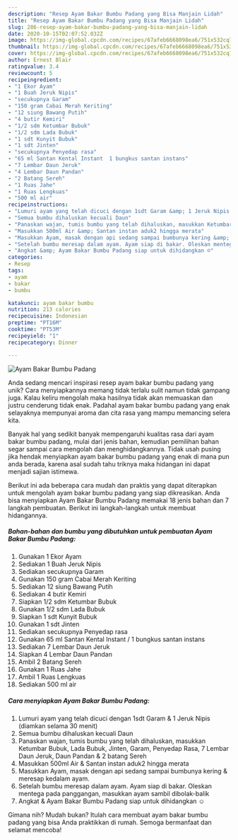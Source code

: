 ```yaml
---
description: "Resep Ayam Bakar Bumbu Padang yang Bisa Manjain Lidah"
title: "Resep Ayam Bakar Bumbu Padang yang Bisa Manjain Lidah"
slug: 286-resep-ayam-bakar-bumbu-padang-yang-bisa-manjain-lidah
date: 2020-10-15T02:07:52.032Z
image: https://img-global.cpcdn.com/recipes/67afeb6668098ea6/751x532cq70/ayam-bakar-bumbu-padang-foto-resep-utama.jpg
thumbnail: https://img-global.cpcdn.com/recipes/67afeb6668098ea6/751x532cq70/ayam-bakar-bumbu-padang-foto-resep-utama.jpg
cover: https://img-global.cpcdn.com/recipes/67afeb6668098ea6/751x532cq70/ayam-bakar-bumbu-padang-foto-resep-utama.jpg
author: Ernest Blair
ratingvalue: 3.4
reviewcount: 5
recipeingredient:
- "1 Ekor Ayam"
- "1 Buah Jeruk Nipis"
- "secukupnya Garam"
- "150 gram Cabai Merah Keriting"
- "12 siung Bawang Putih"
- "4 butir Kemiri"
- "1/2 sdm Ketumbar Bubuk"
- "1/2 sdm Lada Bubuk"
- "1 sdt Kunyit Bubuk"
- "1 sdt Jinten"
- "secukupnya Penyedap rasa"
- "65 ml Santan Kental Instant  1 bungkus santan instans"
- "7 Lembar Daun Jeruk"
- "4 Lembar Daun Pandan"
- "2 Batang Sereh"
- "1 Ruas Jahe"
- "1 Ruas Lengkuas"
- "500 ml air"
recipeinstructions:
- "Lumuri ayam yang telah dicuci dengan 1sdt Garam &amp; 1 Jeruk Nipis (diamkan selama 30 menit)"
- "Semua bumbu dihaluskan kecuali Daun"
- "Panaskan wajan, tumis bumbu yang telah dihaluskan, masukkan Ketumbar Bubuk, Lada Bubuk, Jinten, Garam, Penyedap Rasa, 7 Lembar Daun Jeruk, Daun Pandan &amp; 2 batang Sereh"
- "Masukkan 500ml Air &amp; Santan instan aduk2 hingga merata"
- "Masukkan Ayam, masak dengan api sedang sampai bumbunya kering &amp; meresap kedalam ayam."
- "Setelah bumbu meresap dalam ayam. Ayam siap di bakar. Oleskan mentega pada panggangan, masukkan ayam sambil dibolak-balik"
- "Angkat &amp; Ayam Bakar Bumbu Padang siap untuk dihidangkan ☺️"
categories:
- Resep
tags:
- ayam
- bakar
- bumbu

katakunci: ayam bakar bumbu 
nutrition: 213 calories
recipecuisine: Indonesian
preptime: "PT16M"
cooktime: "PT53M"
recipeyield: "1"
recipecategory: Dinner

---
```



![Ayam Bakar Bumbu Padang](https://img-global.cpcdn.com/recipes/67afeb6668098ea6/751x532cq70/ayam-bakar-bumbu-padang-foto-resep-utama.jpg)

Anda sedang mencari inspirasi resep ayam bakar bumbu padang yang unik? Cara menyiapkannya memang tidak terlalu sulit namun tidak gampang juga. Kalau keliru mengolah maka hasilnya tidak akan memuaskan dan justru cenderung tidak enak. Padahal ayam bakar bumbu padang yang enak selayaknya mempunyai aroma dan cita rasa yang mampu memancing selera kita.



Banyak hal yang sedikit banyak mempengaruhi kualitas rasa dari ayam bakar bumbu padang, mulai dari jenis bahan, kemudian pemilihan bahan segar sampai cara mengolah dan menghidangkannya. Tidak usah pusing jika hendak menyiapkan ayam bakar bumbu padang yang enak di mana pun anda berada, karena asal sudah tahu triknya maka hidangan ini dapat menjadi sajian istimewa.


Berikut ini ada beberapa cara mudah dan praktis yang dapat diterapkan untuk mengolah ayam bakar bumbu padang yang siap dikreasikan. Anda bisa menyiapkan Ayam Bakar Bumbu Padang memakai 18 jenis bahan dan 7 langkah pembuatan. Berikut ini langkah-langkah untuk membuat hidangannya.

<!--inarticleads1-->

##### Bahan-bahan dan bumbu yang dibutuhkan untuk pembuatan Ayam Bakar Bumbu Padang:

1. Gunakan 1 Ekor Ayam
1. Sediakan 1 Buah Jeruk Nipis
1. Sediakan secukupnya Garam
1. Gunakan 150 gram Cabai Merah Keriting
1. Sediakan 12 siung Bawang Putih
1. Sediakan 4 butir Kemiri
1. Siapkan 1/2 sdm Ketumbar Bubuk
1. Gunakan 1/2 sdm Lada Bubuk
1. Siapkan 1 sdt Kunyit Bubuk
1. Gunakan 1 sdt Jinten
1. Sediakan secukupnya Penyedap rasa
1. Gunakan 65 ml Santan Kental Instant / 1 bungkus santan instans
1. Sediakan 7 Lembar Daun Jeruk
1. Siapkan 4 Lembar Daun Pandan
1. Ambil 2 Batang Sereh
1. Gunakan 1 Ruas Jahe
1. Ambil 1 Ruas Lengkuas
1. Sediakan 500 ml air




<!--inarticleads2-->

##### Cara menyiapkan Ayam Bakar Bumbu Padang:

1. Lumuri ayam yang telah dicuci dengan 1sdt Garam &amp; 1 Jeruk Nipis (diamkan selama 30 menit)
1. Semua bumbu dihaluskan kecuali Daun
1. Panaskan wajan, tumis bumbu yang telah dihaluskan, masukkan Ketumbar Bubuk, Lada Bubuk, Jinten, Garam, Penyedap Rasa, 7 Lembar Daun Jeruk, Daun Pandan &amp; 2 batang Sereh
1. Masukkan 500ml Air &amp; Santan instan aduk2 hingga merata
1. Masukkan Ayam, masak dengan api sedang sampai bumbunya kering &amp; meresap kedalam ayam.
1. Setelah bumbu meresap dalam ayam. Ayam siap di bakar. Oleskan mentega pada panggangan, masukkan ayam sambil dibolak-balik
1. Angkat &amp; Ayam Bakar Bumbu Padang siap untuk dihidangkan ☺️




Gimana nih? Mudah bukan? Itulah cara membuat ayam bakar bumbu padang yang bisa Anda praktikkan di rumah. Semoga bermanfaat dan selamat mencoba!
